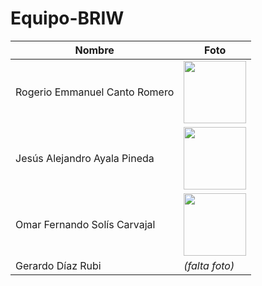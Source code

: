 # Equipo-BRIW

| Nombre                           | Foto                                                                                              |
|-----------------------------------|---------------------------------------------------------------------------------------------------|
| Rogerio Emmanuel Canto Romero     | <div style="width: 100px; height: 100px; overflow: hidden;"><img src="https://github.com/user-attachments/assets/ce20afa3-2fed-4962-8eaf-b54af67255b4" style="width: 100%; height: 100%; object-fit: cover;" /></div> |
| Jesús Alejandro Ayala Pineda      | <div style="width: 100px; height: 100px; overflow: hidden;"><img src="https://github.com/user-attachments/assets/17bf17a1-3201-4f57-a150-1fb5d9cfe01a" style="width: 100%; height: 100%; object-fit: cover;" /></div> |
| Omar Fernando Solís Carvajal      | <div style="width: 100px; height: 100px; overflow: hidden;"><img src="https://github.com/user-attachments/assets/c740c693-4541-404e-8493-726147873e52" style="width: 100%; height: 100%; object-fit: cover;" /></div> |
| Gerardo Díaz Rubi                 | *(falta foto)*                                                                                    |
